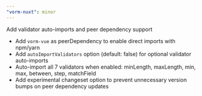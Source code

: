```yaml
---
"vorm-nuxt": minor
---
```


Add validator auto-imports and peer dependency support

- Add `vorm-vue` as peerDependency to enable direct imports with npm/yarn
- Add `autoImportValidators` option (default: false) for optional validator auto-imports
- Auto-import all 7 validators when enabled: minLength, maxLength, min, max, between, step, matchField
- Add experimental changeset option to prevent unnecessary version bumps on peer dependency updates
